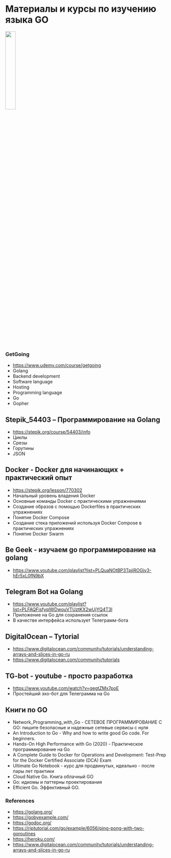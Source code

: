 # Материалы и курсы по изучению языка GO


<img src="https://go.dev/images/gophers/motorcycle.svg"  width=25% />


### GetGoing
* https://www.udemy.com/course/getgoing
* Golang
* Backend development
* Software language
* Hosting
* Programming language
* Go
* Gopher


## Stepik_54403 – Программирование на Golang
* https://stepik.org/course/54403/info
* Циклы
* Срезы
* Горутины
* JSON


## Docker - Docker для начинающих + практический опыт
* https://stepik.org/lesson/770302
* Начальный уровень владения Docker
* Основные команды Docker с практическими упражнениями
* Создание образов с помощью Dockerfiles в практических упражнениях
* Понятие Docker Compose
* Создание стека приложений используя Docker Compose в практических упражнениях
* Понятие Docker Swarm


## Be Geek - изучаем go программирование на golang
* https://www.youtube.com/playlist?list=PLQuaNOtBP3TpjiROGjy3-hEr5xL0fN9bX


## Telegram Bot на Golang
* https://www.youtube.com/playlist?list=PLFAQFisfyqlWDwouVTUztKX2wUjYQ4T3l
* Приложение на Go для сохранения ссылок
* В качестве интерфейса использует Телеграмм-бота


## DigitalOcean – Tytorial
+ https://www.digitalocean.com/community/tutorials/understanding-arrays-and-slices-in-go-ru
+ https://www.digitalocean.com/community/tutorials


## TG-bot - youtube - просто разработка
* https://www.youtube.com/watch?v=gegtZMx7poE
* Простейший эхо-бот для Телеграмма на Go


## Книги по GO
* Network_Programming_with_Go - СЕТЕВОЕ ПРОГРАММИРОВАНИЕ С GO: пишите безопасные и надежные сетевые сервисы с нуля
* An Introduction to Go - Why and how to write good Go code. For beginners.
* Hands-On High Performance with Go (2020) - Практическое программирование на Go
* A Complete Guide to Docker for Operations and Development: Test-Prep for the Docker Certified Associate (DCA) Exam
* Ultimate Go Notebook - курс для продвинутых, идеально - после пары лет практики
* Cloud Native Go. Книга облачный GO
* Go: идиомы и паттерны проектирования
* Efficient Go. Эффективный GO.


### References
- https://golang.org/
- https://gobyexample.com/
- https://godoc.org/
- https://riptutorial.com/go/example/6056/ping-pong-with-two-goroutines
- https://heroku.com/
- https://www.digitalocean.com/community/tutorials/understanding-arrays-and-slices-in-go-ru